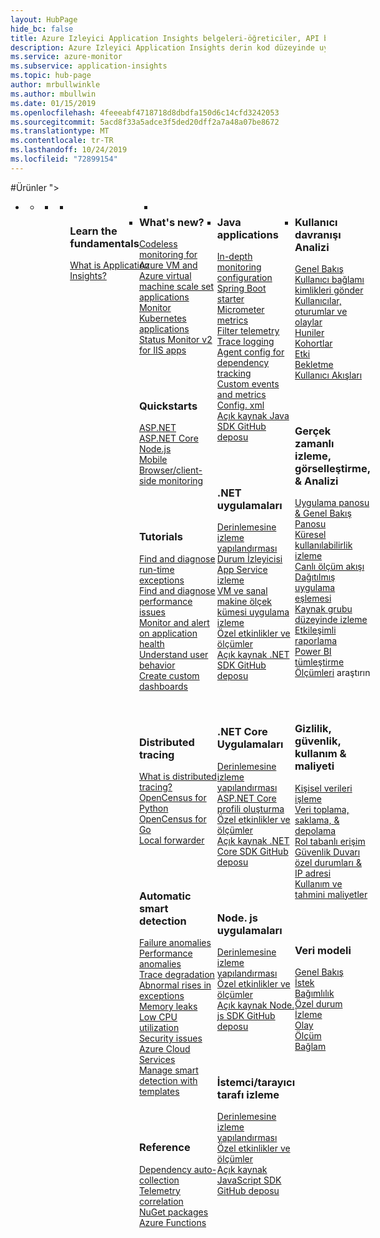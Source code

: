 ```yaml
---
layout: HubPage
hide_bc: false
title: Azure Izleyici Application Insights belgeleri-öğreticiler, API başvurusu | Microsoft Docs
description: Azure Izleyici Application Insights derin kod düzeyinde uygulama performansı izleme sağlar.
ms.service: azure-monitor
ms.subservice: application-insights
ms.topic: hub-page
author: mrbullwinkle
ms.author: mbullwin
ms.date: 01/15/2019
ms.openlocfilehash: 4feeeabf4718718d8dbdfa150d6c14cfd3242053
ms.sourcegitcommit: 5acd8f33a5adce3f5ded20dff2a7a48a07be8672
ms.translationtype: MT
ms.contentlocale: tr-TR
ms.lasthandoff: 10/24/2019
ms.locfileid: "72899154"
---
```

#<a name="productsa"></a>Ürünler "></a>
                <ul id="products">
                    <li>
                        <a class="singlePanelNavItem selected" style="display: none" href="#indexA" data-linktype="self-bookmark"></a>
                        <ul class="panelContent singlePanelContent" id="indexA" style="border: medium; border-image: none; margin-top: 0px; display: flex; float: left;">
                            <li class="fullSpan">
                                <a href="#index1" data-linktype="self-bookmark"></a>
                                <ul class="cardsF cols cols4" id="index1" style="float: left; display: flex; width: 100%; border-bottom: 1px var(--grey-lighter) solid;">  
                                    <li>
                                        <ul class="cardsB panelContent" id="cardtypes-B" style="float: left; display: flex; width: 100%;">
                                            <li>
                                               <!-- <a href="">-->
                                                   <div class="cardSize">
                                                        <div class="cardPadding">
                                                            <div class="card">
                                                                <div class="cardImageOuter">
                                                                    <div class="cardImage">
                                                                        <img alt="" src="https://docs.microsoft.com/media/common/i_learn-about.svg" data-linktype="external">
                                                                    </div>
                                                                </div>
                                                                <div class="cardText" style="padding-left: 0px">
                                                                    <h3>Learn the fundamentals</h3>
                                                                    <p>
                                                                        <a href="./app/app-insights-overview.md">What is Application Insights?</a><br>
                                                                    </p>
                                                                </div>
                                                            </div>
                                                        </div>
                                                    </div>
                                                </a>
                                            </li>
                                            <li>
                                           </li>
                                        </ul>
                                    </li>
                                    <li>
                                        <div class="cardSize">
                                            <div class="cardPadding">
                                                <div class="card">
                                                    <div class="cardText">
                                                        <h3>What's new?</h3>
                                                        <p>
                                                            <a href="./app/azure-vm-vmss-apps.md">Codeless monitoring for Azure VM and Azure virtual machine scale set applications</a><br>
                                                            <a href="./app/kubernetes.md">Monitor Kubernetes applications</a><br>
                                                            <a href="./app/status-monitor-v2-overview.md">Status Monitor v2 for IIS apps</a><br>
                                                        </p>
                                                        <br><br>
                                                        <h3>Quickstarts</h3>
                                                        <p>
                                                            <a href="./learn/quick-monitor-portal.md">ASP.NET</a><br>
                                                            <a href="./learn/dotnetcore-quick-start.md">ASP.NET Core</a><br>
                                                            <a href="./learn/nodejs-quick-start.md">Node.js</a><br>
                                                            <a href="./learn/mobile-center-quickstart.md">Mobile</a><br>
                                                            <a href="./app/website-monitoring.md">Browser/client-side monitoring</a>
                                                        </p>
                                                        <br><br>
                                                        <h3>Tutorials</h3>
                                                        <p>
                                                            <a href="./learn/tutorial-runtime-exceptions.md">Find and diagnose run-time exceptions</a><br>
                                                            <a href="./learn/tutorial-performance.md">Find and diagnose performance issues</a><br>
                                                            <a href="./learn/tutorial-alert.md">Monitor and alert on application health</a><br>
                                                            <a href="./learn/tutorial-users.md">Understand user behavior</a><br>
                                                            <a href="./learn/tutorial-app-dashboards.md">Create custom dashboards</a>
                                                            </p>
                                                        <br><br>
                                                        <h3>Distributed tracing</h3>
                                                        <p>
                                                            <a href="./app/distributed-tracing.md">What is distributed tracing?</a><br>
                                                            <a href="./app/opencensus-python.md">OpenCensus for Python</a><br>
                                                            <a href="./app/opencensus-go.md">OpenCensus for Go</a><br>
                                                            <a href="./app/opencensus-local-forwarder.md">Local forwarder</a>
                                                            </p>
                                                        <br><br>
                                                        <h3>Automatic smart detection</h3>
                                                        <p>
                                                            <a href="./app/proactive-failure-diagnostics.md">Failure anomalies</a><br>
                                                            <a href="./app/proactive-performance-diagnostics.md">Performance anomalies</a><br>
                                                            <a href="./app/proactive-trace-severity.md">Trace degradation</a><br>
                                                            <a href="./app/proactive-exception-volume.md">Abnormal rises in exceptions</a><br>
                                                            <a href="./app/proactive-potential-memory-leak.md">Memory leaks</a><br>
                                                            <a href="./app/proactive-low-utilization-cloud-resources.md">Low CPU utilization</a><br>
                                                            <a href="./app/proactive-application-security-detection-pack.md">Security issues</a><br>
                                                            <a href="./app/proactive-cloud-services.md">Azure Cloud Services</a><br>
                                                            <a href="./app/proactive-arm-config.md">Manage smart detection with templates</a>
                                                        </p>
                                                        <br><br>
                                                        <h3>Reference</h3>
                                                        <p>
                                                            <a href="./app/auto-collect-dependencies.md">Dependency auto-collection</a><br>
                                                            <a href="./app/correlation.md">Telemetry correlation</a><br>
                                                            <a href="./app/nuget.md">NuGet packages</a><br>
                                                            <a href="./app/azure-functions-supported-features.md">Azure Functions</a>
                                                            </p>
                                                    </div>
                                                </div>
                                            </div>
                                        </div>
                                    </li>
                                    <li>
                                        <div class="cardSize">
                                            <div class="cardPadding">
                                                <div class="card">
                                                    <div class="cardText">
                                                        <h3>Java applications</h3>
                                                        <p>
                                                            <a href="./app/java-get-started.md">In-depth monitoring configuration</a><br>
                                                            <a href="https://docs.microsoft.com/java/azure/spring-framework/configure-spring-boot-java-applicationinsights?view=azure-java-stable">Spring Boot starter</a><br>
                                                            <a href="./app/micrometer-java.md">Micrometer metrics</a><br>
                                                            <a href="./app/java-filter-telemetry.md">Filter telemetry</a><br>
                                                            <a href="./app/java-trace-logs.md">Trace logging</a><br>
                                                            <a href="./app/java-agent.md">Agent config for dependency tracking</a><br>
                                                            <a href="./app/api-custom-events-metrics.md">Custom events and metrics</a><br>
                                                            <a href="https://docs.microsoft.com/azure/azure-monitor/app/configuration-with-applicationinsights-config#channel-parameters-java
"> Config. xml</a><br>
                                                            <a href="https://github.com/Microsoft/ApplicationInsights-Java">Açık kaynak Java SDK GitHub deposu</a>
                                                        </p>
                                                        <br><br>
                                                        <h3>.NET uygulamaları</h3>
                                                        <p>
                                                            <a href="./app/asp-net.md">Derinlemesine izleme yapılandırması</a><br>
                                                            <a href="./app/monitor-performance-live-website-now.md">Durum İzleyicisi</a><br>
                                                            <a href="./app/azure-web-apps.md">App Service izleme</a><br>
                                                            <a href="./app/azure-vm-vmss-apps.md">VM ve sanal makine ölçek kümesi uygulama izleme</a><br>
                                                            <a href="./app/api-custom-events-metrics.md">Özel etkinlikler ve ölçümler</a><br>
                                                            <a href="https://github.com/Microsoft/ApplicationInsights-dotnet">Açık kaynak .NET SDK GitHub deposu</a>
                                                        </p>
                                                        <br><br>
                                                          <h3>.NET Core Uygulamaları</h3>
                                                        <p>
                                                            <a href="./app/asp-net-core.md">Derinlemesine izleme yapılandırması</a><br>
                                                            <a href="./app/profiler-aspnetcore-linux.md">ASP.NET Core profili oluşturma</a><br>
                                                            <a href="./app/api-custom-events-metrics.md">Özel etkinlikler ve ölçümler</a><br>
                                                            <a href="https://github.com/Microsoft/ApplicationInsights-aspnetcore">Açık kaynak .NET Core SDK GitHub deposu</a>
                                                        </p>
                                                        <br><br>
                                                          <h3>Node. js uygulamaları</h3>
                                                        <p>
                                                            <a href="./app/nodejs.md">Derinlemesine izleme yapılandırması</a><br>
                                                            <a href="./app/api-custom-events-metrics.md">Özel etkinlikler ve ölçümler</a><br>
                                                            <a href="https://github.com/Microsoft/ApplicationInsights-node.js">Açık kaynak Node. js SDK GitHub deposu</a>
                                                        </p>
                                                        <br><br>
                                                        <h3>İstemci/tarayıcı tarafı izleme</h3>
                                                        <p>
                                                            <a href="./app/javascript.md">Derinlemesine izleme yapılandırması</a><br>
                                                            <a href="./app/api-custom-events-metrics.md">Özel etkinlikler ve ölçümler</a><br>
                                                            <a href="https://github.com/Microsoft/ApplicationInsights-JS">Açık kaynak JavaScript SDK GitHub deposu</a><br>
                                                        </p>
                                                    </div>
                                                </div>
                                            </div>
                                        </div>
                                    </li>
                                    <li>
                                        <div class="cardSize">
                                            <div class="cardPadding">
                                                <div class="card">
                                                    <div class="cardText">
                                                        <h3>Kullanıcı davranışı Analizi</h3>
                                                        <p>
                                                            <a href="./app/usage-overview.md">Genel Bakış</a><br>
                                                            <a href="./app/usage-send-user-context.md">Kullanıcı bağlamı kimlikleri gönder</a><br>
                                                            <a href="./app/usage-segmentation.md">Kullanıcılar, oturumlar ve olaylar</a><br>
                                                            <a href="./app/usage-funnels.md">Huniler</a><br>
                                                            <a href="./app/usage-cohorts.md">Kohortlar</a><br>
                                                            <a href="./app/usage-impact.md">Etki</a><br>
                                                            <a href="./app/usage-retention.md">Bekletme</a><br>
                                                            <a href="./app/usage-flows.md">Kullanıcı Akışları</a>
                                                        </p>
                                                        <br><br>
                                                        <h3>Gerçek zamanlı izleme,<br> görselleştirme, &amp; Analizi</h3>
                                                        <p>
                                                            <a href="./app/overview-dashboard.md">Uygulama panosu &amp; Genel Bakış Panosu</a><br>
                                                            <a href="./app/monitor-web-app-availability.md">Küresel kullanılabilirlik izleme</a><br>
                                                            <a href="./app/live-stream.md">Canlı ölçüm akışı</a><br>
                                                            <a href="./app/app-map.md">Dağıtılmış uygulama eşlemesi</a><br>
                                                            <a href="../monitoring-and-diagnostics/resource-group-insights.md">Kaynak grubu düzeyinde izleme</a><br>
                                                            <a href="./app/usage-workbooks.md">Etkileşimli raporlama</a><br>
                                                            <a href="./app/export-power-bi.md">Power BI tümleştirme</a><br>
                                                            <a href="https://docs.microsoft.com/azure/monitoring-and-diagnostics/monitoring-metric-charts">Ölçümleri</a>
                                                         araştırın</p>
                                                        <br><br>
                                                        <h3>Gizlilik, güvenlik, kullanım &amp; maliyeti</h3>
                                                        <p>
                                                            <a href="https://docs.microsoft.com/azure/log-analytics/log-analytics-personal-data-mgmt">Kişisel verileri işleme</a><br>
                                                            <a href="./app/data-retention-privacy.md">Veri toplama, saklama, &amp; depolama</a><br>
                                                            <a href="./app/resources-roles-access-control.md">Rol tabanlı erişim</a><br>
                                                            <a href="./app/ip-addresses.md">Güvenlik Duvarı özel durumları &amp; IP adresi</a><br>
                                                            <a href="https://docs.microsoft.com/azure/monitoring-and-diagnostics/monitoring-usage-and-estimated-costs">Kullanım ve tahmini maliyetler</a>
                                                        </p>
                                                        <br><br>
                                                        <h3>Veri modeli</h3>
                                                        <p>
                                                            <a href="./app/data-model.md">Genel Bakış</a><br>
                                                            <a href="./app/data-model-request-telemetry.md">İstek</a><br>
                                                            <a href="./app/data-model-dependency-telemetry.md">Bağımlılık</a><br>
                                                            <a href="./app/data-model-exception-telemetry.md">Özel durum</a><br>
                                                            <a href="./app/data-model-trace-telemetry.md">İzleme</a><br>
                                                            <a href="./app/data-model-event-telemetry.md">Olay</a><br>
                                                            <a href="./app/data-model-metric-telemetry.md">Ölçüm</a><br>
                                                            <a href="./app/data-model-context.md">Bağlam</a>
                                                            </p>
                                                        </p>
                                                    </div>
                                                </div>
                                            </div>
                                        </div>
                                    </li>
                                </ul>
                            </li>
                        </ul>
                    </li>
                </ul>
            </li>
        </ul>
    </div>
</div>

